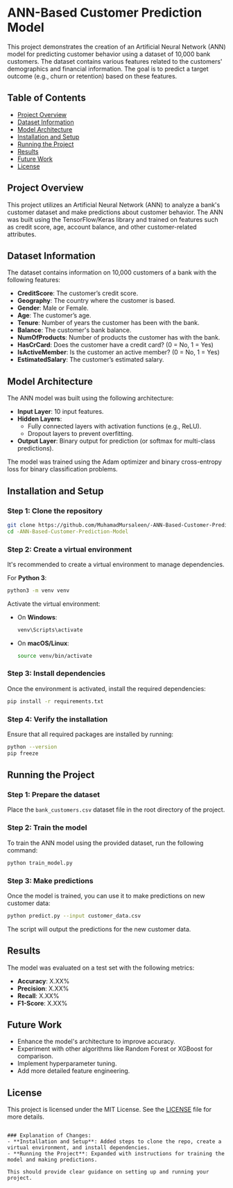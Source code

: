 
# ANN-Based Customer Prediction Model

This project demonstrates the creation of an Artificial Neural Network (ANN) model for predicting customer behavior using a dataset of 10,000 bank customers. The dataset contains various features related to the customers' demographics and financial information. The goal is to predict a target outcome (e.g., churn or retention) based on these features.

## Table of Contents
- [Project Overview](#project-overview)
- [Dataset Information](#dataset-information)
- [Model Architecture](#model-architecture)
- [Installation and Setup](#installation-and-setup)
- [Running the Project](#running-the-project)
- [Results](#results)
- [Future Work](#future-work)
- [License](#license)

## Project Overview
This project utilizes an Artificial Neural Network (ANN) to analyze a bank's customer dataset and make predictions about customer behavior. The ANN was built using the TensorFlow/Keras library and trained on features such as credit score, age, account balance, and other customer-related attributes.

## Dataset Information
The dataset contains information on 10,000 customers of a bank with the following features:

- **CreditScore**: The customer’s credit score.
- **Geography**: The country where the customer is based.
- **Gender**: Male or Female.
- **Age**: The customer’s age.
- **Tenure**: Number of years the customer has been with the bank.
- **Balance**: The customer's bank balance.
- **NumOfProducts**: Number of products the customer has with the bank.
- **HasCrCard**: Does the customer have a credit card? (0 = No, 1 = Yes)
- **IsActiveMember**: Is the customer an active member? (0 = No, 1 = Yes)
- **EstimatedSalary**: The customer’s estimated salary.

## Model Architecture
The ANN model was built using the following architecture:

- **Input Layer**: 10 input features.
- **Hidden Layers**: 
  - Fully connected layers with activation functions (e.g., ReLU).
  - Dropout layers to prevent overfitting.
- **Output Layer**: Binary output for prediction (or softmax for multi-class predictions).

The model was trained using the Adam optimizer and binary cross-entropy loss for binary classification problems.

## Installation and Setup

### Step 1: Clone the repository
```bash
git clone https://github.com/MuhamadMursaleen/-ANN-Based-Customer-Prediction-Model.git
cd -ANN-Based-Customer-Prediction-Model
```

### Step 2: Create a virtual environment
It's recommended to create a virtual environment to manage dependencies.

For **Python 3**:
```bash
python3 -m venv venv
```

Activate the virtual environment:
- On **Windows**:
  ```bash
  venv\Scripts\activate
  ```
- On **macOS/Linux**:
  ```bash
  source venv/bin/activate
  ```

### Step 3: Install dependencies
Once the environment is activated, install the required dependencies:
```bash
pip install -r requirements.txt
```

### Step 4: Verify the installation
Ensure that all required packages are installed by running:
```bash
python --version
pip freeze
```

## Running the Project

### Step 1: Prepare the dataset
Place the `bank_customers.csv` dataset file in the root directory of the project.

### Step 2: Train the model
To train the ANN model using the provided dataset, run the following command:
```bash
python train_model.py
```

### Step 3: Make predictions
Once the model is trained, you can use it to make predictions on new customer data:
```bash
python predict.py --input customer_data.csv
```

The script will output the predictions for the new customer data.

## Results
The model was evaluated on a test set with the following metrics:
- **Accuracy**: X.XX%
- **Precision**: X.XX%
- **Recall**: X.XX%
- **F1-Score**: X.XX%

## Future Work
- Enhance the model's architecture to improve accuracy.
- Experiment with other algorithms like Random Forest or XGBoost for comparison.
- Implement hyperparameter tuning.
- Add more detailed feature engineering.

## License
This project is licensed under the MIT License. See the [LICENSE](LICENSE) file for more details.
```

### Explanation of Changes:
- **Installation and Setup**: Added steps to clone the repo, create a virtual environment, and install dependencies.
- **Running the Project**: Expanded with instructions for training the model and making predictions.

This should provide clear guidance on setting up and running your project.

